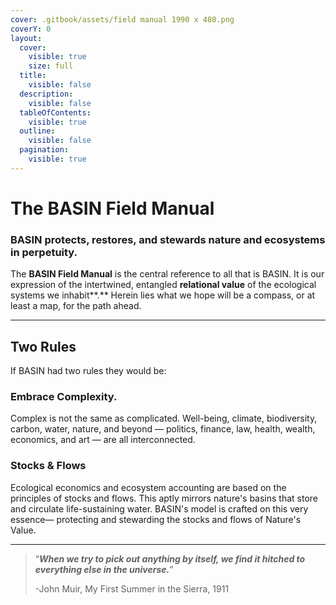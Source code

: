 ```yaml
---
cover: .gitbook/assets/field manual 1990 x 480.png
coverY: 0
layout:
  cover:
    visible: true
    size: full
  title:
    visible: false
  description:
    visible: false
  tableOfContents:
    visible: true
  outline:
    visible: false
  pagination:
    visible: true
---
```


# The BASIN Field Manual

### BASIN protects, restores, and stewards nature and ecosystems in perpetuity.

The **BASIN Field Manual** is the central reference to all that is BASIN. It is our expression of the intertwined, entangled **relational value** of the ecological systems we inhabit**.** Herein lies what we hope will be a compass, or at least a map, for the path ahead.

***

## Two Rules

If BASIN had two rules they would be:

### Embrace Complexity.

Complex is not the same as complicated. Well-being, climate, biodiversity, carbon, water, nature, and beyond — politics, finance, law, health, wealth, economics, and art — are all interconnected.

### Stocks & Flows

Ecological economics and ecosystem accounting are based on the principles of stocks and flows. This aptly mirrors nature's basins that store and circulate life-sustaining water. BASIN's model is crafted on this very essence— protecting and stewarding the stocks and flows of Nature's Value.

***

> “_**When we try to pick out anything by itself, we find it hitched to everything else in the universe.**_”&#x20;
>
> \-John Muir, My First Summer in the Sierra, 1911
